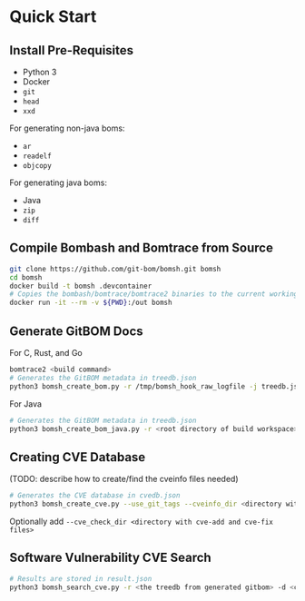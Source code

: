 # Quick Start

## Install Pre-Requisites

- Python 3
- Docker
- `git`
- `head`
- `xxd`

For generating non-java boms:
- `ar`
- `readelf`
- `objcopy`

For generating java boms:
- Java
- `zip`
- `diff`

## Compile Bombash and Bomtrace from Source

```bash
git clone https://github.com/git-bom/bomsh.git bomsh
cd bomsh
docker build -t bomsh .devcontainer
# Copies the bombash/bomtrace/bomtrace2 binaries to the current working directory
docker run -it --rm -v ${PWD}:/out bomsh
```

## Generate GitBOM Docs

For C, Rust, and Go

```bash
bomtrace2 <build command>
# Generates the GitBOM metadata in treedb.json
python3 bomsh_create_bom.py -r /tmp/bomsh_hook_raw_logfile -j treedb.json
```

For Java

```bash
# Generates the GitBOM metadata in treedb.json
python3 bomsh_create_bom_java.py -r <root directory of build workspace> -f <list of comma-separated jar files> -j treedb.json
```

## Creating CVE Database

(TODO: describe how to create/find the cveinfo files needed)

```bash
# Generates the CVE database in cvedb.json
python3 bomsh_create_cve.py --use_git_tags --cveinfo_dir <directory with cveinfo yaml files> -j cvedb.json
```

Optionally add `--cve_check_dir <directory with cve-add and cve-fix files>`

## Software Vulnerability CVE Search

```bash
# Results are stored in result.json
python3 bomsh_search_cve.py -r <the treedb from generated gitbom> -d <cve database> -f <list of comma-separated files to search> -j result.json
```

